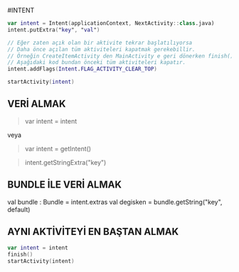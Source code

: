 #INTENT
```kotlin
var intent = Intent(applicationContext, NextActivity::class.java)
intent.putExtra("key", "val")

// Eğer zaten açık olan bir aktivite tekrar başlatılıyorsa
// Daha önce açılan tüm aktiviteleri kapatmak gerekebillir.
// Örneğin CreateItemActivity den MainActivity e geri dönerken finish() yerine bu kullanılırsa
// Aşağıdaki kod bundan önceki tüm aktiviteleri kapatır.
intent.addFlags(Intent.FLAG_ACTIVITY_CLEAR_TOP)  

startActivity(intent)
```
## VERİ ALMAK
> var intent = intent

veya

> var intent = getIntent()

> intent.getStringExtra("key")

## BUNDLE İLE VERİ ALMAK
val bundle : Bundle = intent.extras
val degisken = bundle.getString("key", default)


## AYNI AKTİVİTEYİ EN BAŞTAN ALMAK
```kotlin
var intent = intent
finish()
startActivity(intent)
```
